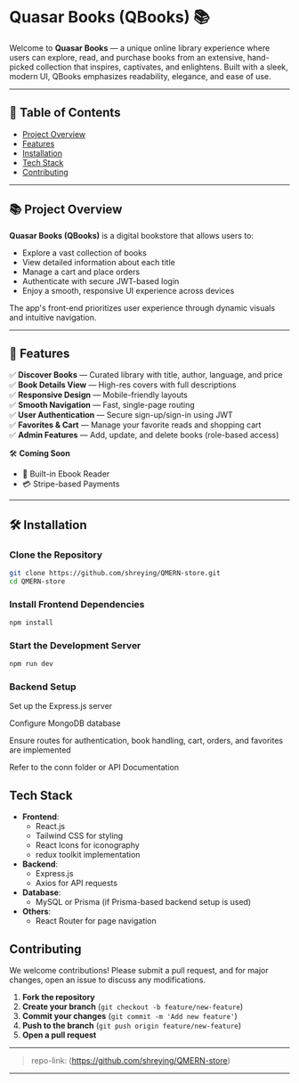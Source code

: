 # Quasar Books (QBooks) 📚

Welcome to **Quasar Books** — a unique online library experience where users can explore, read, and purchase books from an extensive, hand-picked collection that inspires, captivates, and enlightens. Built with a sleek, modern UI, QBooks emphasizes readability, elegance, and ease of use.

---

## 📑 Table of Contents

- [Project Overview](#project-overview)
- [Features](#features)
- [Installation](#installation)
- [Tech Stack](#tech-stack)
- [Contributing](#contributing)

---

## 📚 Project Overview

**Quasar Books (QBooks)** is a digital bookstore that allows users to:

- Explore a vast collection of books
- View detailed information about each title
- Manage a cart and place orders
- Authenticate with secure JWT-based login
- Enjoy a smooth, responsive UI experience across devices

The app's front-end prioritizes user experience through dynamic visuals and intuitive navigation.

---

## 🚀 Features

✅ **Discover Books** — Curated library with title, author, language, and price  
✅ **Book Details View** — High-res covers with full descriptions  
✅ **Responsive Design** — Mobile-friendly layouts  
✅ **Smooth Navigation** — Fast, single-page routing  
✅ **User Authentication** — Secure sign-up/sign-in using JWT  
✅ **Favorites & Cart** — Manage your favorite reads and shopping cart  
✅ **Admin Features** — Add, update, and delete books (role-based access)

🛠 **Coming Soon**  
- 📖 Built-in Ebook Reader  
- 💳 Stripe-based Payments

---

## 🛠️ Installation

### Clone the Repository

```bash
git clone https://github.com/shreying/QMERN-store.git
cd QMERN-store
```

### Install Frontend Dependencies
```bash
npm install
```

### Start the Development Server
```bash
npm run dev
```
### Backend Setup
Set up the Express.js server

Configure MongoDB database

Ensure routes for authentication, book handling, cart, orders, and favorites are implemented

Refer to the conn folder or API Documentation

## Tech Stack

- **Frontend**:
  - React.js
  - Tailwind CSS for styling
  - React Icons for iconography
  - redux toolkit implementation
- **Backend**:
  - Express.js
  - Axios for API requests
- **Database**:
  - MySQL or Prisma (if Prisma-based backend setup is used)
- **Others**:
  - React Router for page navigation


## Contributing

We welcome contributions! Please submit a pull request, and for major changes, open an issue to discuss any modifications.

1. **Fork the repository**
2. **Create your branch** (`git checkout -b feature/new-feature`)
3. **Commit your changes** (`git commit -m 'Add new feature'`)
4. **Push to the branch** (`git push origin feature/new-feature`)
5. **Open a pull request**

---

> repo-link: (https://github.com/shreying/QMERN-store)

---
